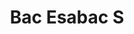 ---
title: Bac Esabac S
begin: 2015-09-01
graduation: 2017-07-30
schoolName: Lycée Français Victor Hugo
city: Florence
country: Italy
logo: ./education/florence.webp
---